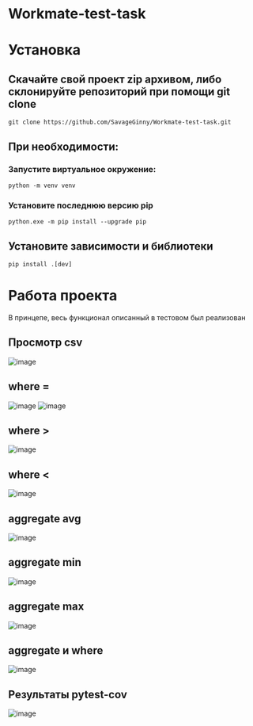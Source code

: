 # Workmate-test-task

# Установка

## Скачайте свой проект zip архивом, либо склонируйте репозиторий при помощи git clone
```
git clone https://github.com/SavageGinny/Workmate-test-task.git
```

## При необходимости:
### Запустите виртуальное окружение:
```
python -m venv venv
```
### Установите последнюю версию pip
```
python.exe -m pip install --upgrade pip
```

## Установите зависимости и библиотеки
```
pip install .[dev]
```

# Работа проекта

В принцепе, весь функционал описанный в тестовом был реализован

## Просмотр csv
![image](https://github.com/user-attachments/assets/d659ca2c-b4fa-4822-ad46-03045adae941)

## where =
![image](https://github.com/user-attachments/assets/71c3939b-4d6e-45a6-9b04-8e338230820a)
![image](https://github.com/user-attachments/assets/aef00dde-bd5a-4c35-bd0b-14b0ca0001d9)

## where >
![image](https://github.com/user-attachments/assets/d269119b-b7ca-48af-8962-0f34fcdf4408)

## where <
![image](https://github.com/user-attachments/assets/11cbeeab-1cf1-4f1d-869b-98d8b11462f6)

## aggregate avg
![image](https://github.com/user-attachments/assets/43f42138-73c4-4d46-b14f-8d01f9a82ceb)

## aggregate min
![image](https://github.com/user-attachments/assets/dead3cd2-7adf-453e-a66a-19540d962b4f)

## aggregate max
![image](https://github.com/user-attachments/assets/50ca202e-b8ac-44cc-9970-60bd1ec9f030)

## aggregate и where
![image](https://github.com/user-attachments/assets/ba5c6605-10b2-4004-955a-6b068e62e8b4)

## Результаты pytest-cov

![image](https://github.com/user-attachments/assets/5fbcfbe3-2569-472d-8dd1-e94d6ddffa9b)

